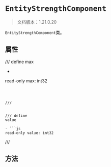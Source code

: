 # `EntityStrengthComponent`

> 文档版本：1.21.0.20

`EntityStrengthComponent`类。

## 属性

/// define
max

- ```js
read-only max: int32
```



///


/// define
value

- ```js
read-only value: int32
```



///


## 方法
